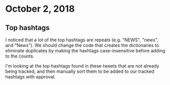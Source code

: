 # October 2, 2018
## Top hashtags
I noticed that a lot of the top hashtags are repeats (e.g. "NEWS", "news", and "News"). We should change the code that creates the dictionaries to eliminate duplicates by making the hashtags case-insensitive before adding to the counts.

I'm looking at the top hashtags found in these tweets that are not already being tracked, and then manually sort them to be added to our tracked hashtags with approval.
